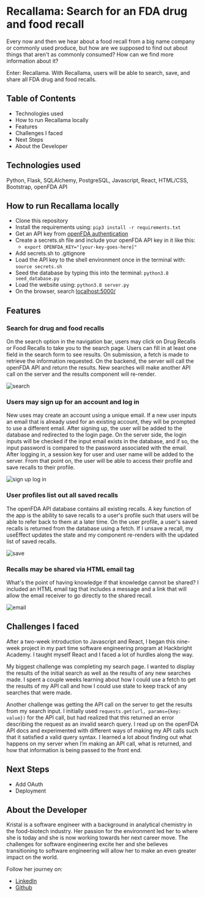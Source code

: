 # Recallama: Search for an FDA drug and food recall

Every now and then we hear about a food recall from a big name company or commonly used produce, but how are we supposed to find out about things that aren't as commonly consumed? How can we find more information about it?

Enter: Recallama. With Recallama, users will be able to search, save, and share all FDA drug and food recalls.

## Table of Contents

- Technologies used
- How to run Recallama locally
- Features
- Challenges I faced
- Next Steps
- About the Developer

## Technologies used

Python, Flask, SQLAlchemy, PostgreSQL, Javascript, React, HTML/CSS, Bootstrap, openFDA API

## How to run Recallama locally

- Clone this repository
- Install the requirements using: ```pip3 install -r requirements.txt```
- Get an API key from [openFDA authentication](https://open.fda.gov/apis/authentication/)
- Create a secrets.sh file and include your openFDA API key in it like this:
  - ```export OPENFDA_KEY="[your-key-goes-here]"```
- Add secrets.sh to .gitignore
- Load the API key to the shell environment once in the terminal with: ```source secrets.sh```
- Seed the database by typing this into the terminal: ```python3.8 seed_database.py```
- Load the website using: ```python3.8 server.py```
- On the browser, search [localhost:5000/](localhost:5000/)

## Features

### Search for drug and food recalls

On the search option in the navigation bar, users may click on Drug Recalls or Food Recalls to take you to the search page. Users can fill in at least one field in the search form to see results. On submission, a fetch is made to retrieve the information requested. On the backend, the server will call the openFDA API and return the results. New searches will make another API call on the server and the results component will re-render.

![search](https://media.giphy.com/media/fZNVwBaLUDPLRykUhi/giphy.gif)

### Users may sign up for an account and log in

New uses may create an account using a unique email. If a new user inputs an email that is already used for an existing account, they will be prompted to use a different email. After signing up, the user will be added to the database and redirected to the login page. On the server side, the login inputs will be checked if the input email exists in the database, and if so, the input password is compared to the password associated with the email. After logging in, a session key for user and user name will be added to the server. From that point on, the user will be able to access their profile and save recalls to their profile.

![sign up log in](https://media.giphy.com/media/92Jy08QdUz6OZRX25k/giphy.gif)

### User profiles list out all saved recalls

The openFDA API database contains all existing recalls. A key function of the app is the ability to save recalls to a user's profile such that users will be able to refer back to them at a later time. On the user profile, a user's saved recalls is returned from the database using a fetch. If I unsave a recall, my useEffect updates the state and my component re-renders with the updated list of saved recalls.

![save](https://media.giphy.com/media/XjY9eHcSpbexGglAmU/giphy.gif)

### Recalls may be shared via HTML email tag

What's the point of having knowledge if that knowledge cannot be shared? I included an HTML email tag that includes a message and a link that will allow the email receiver to go directly to the shared recall.

![email](https://media.giphy.com/media/PAEGxIyhzC3a06b6jK/giphy.gif)

## Challenges I faced

After a two-week introduction to Javascript and React, I began this nine-week project in my part time software engineering program at Hackbright Academy. I taught myself React and I faced a lot of hurdles along the way.

My biggest challenge was completing my search page. I wanted to display the results of the initial search as well as the results of any new searches made. I spent a couple weeks learning about how I could use a fetch to get the results of my API call and how I could use state to keep track of any searches that were made.

Another challenge was getting the API call on the server to get the results from my search input. I initially used ``` requests.get(url, params={key: value}) ``` for the API call, but had realized that this returned an error describing the request as an invalid search query. I read up on the openFDA API docs and experimented with different ways of making my API calls such that it satisfied a valid query syntax. I learned a lot about finding out what happens on my server when I’m making an API call, what is returned, and how that information is being passed to the front end.

## Next Steps

- Add OAuth
- Deployment

## About the Developer

Kristal is a software engineer with a background in analytical chemistry in the food-biotech industry. Her passion for the environment led her to where she is today and she is now working towards her next career move. The challenges for software engineering excite her and she believes transitioning to software engineering will allow her to make an even greater impact on the world.

Follow her journey on:

- [LinkedIn](https://linkedin.com/in/kristal-kung)
- [Github](https://github.com/kristalkung)
